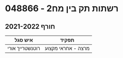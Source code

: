 # 048866 - רשתות תק בין מח2

## חורף 2021-2022

| איש סגל | תפקיד |
| ---- | ---- |
| רוטנשטרייך אורי | מרצה - אחראי מקצוע |

